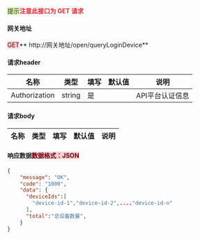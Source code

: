 <font style="background:#DBF1B7;color:#2A4200">提示</font>**<font style="color:#F5222D;">注意此接口为 GET 请求</font>**

#### 网关地址
<font style="background:#F8CED3;color:#70000D">GET</font>** http://网关地址/open/queryLoginDevice**

#### 请求header
| **名称** | **类型** | **填写** | **默认值** | **说明** |
| --- | --- | --- | --- | --- |
| Authorization | string | 是 |  | API平台认证信息 |


#### 请求body
| **名称** | **类型** | **填写** | **默认值** | **说明** |
| :--- | :--- | :--- | :--- | :--- |


#### 响应数据<font style="background:#F8CED3;color:#70000D">数据格式：JSON</font>
```json
{
    "message": "OK",
    "code": "1000",
    "data": {
      "deviceIds":[
        "device-id-1","device-id-2",...."device-id-n"
      ],
      "total":"总设备数量",
    }
}
```



